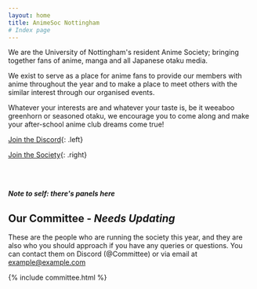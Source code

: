 ```yaml
---
layout: home
title: AnimeSoc Nottingham
# Index page
---
```


We are the University of Nottingham's resident Anime Society; bringing together fans of anime, manga and all Japanese otaku media.

We exist to serve as a place for anime fans to provide our members with anime throughout the year and to make a place to meet others with the similar interest through our organised events.

Whatever your interests are and whatever your taste is, be it weeaboo greenhorn or seasoned otaku, we encourage you to come along and make your after-school anime club dreams come true!

[Join the Discord](/discord){: .left}

[Join the Society](/join){: .right}

<br><br>


_**Note to self: there's panels here**_



## Our Committee - _**Needs Updating**_

These are the people who are running the society this year, and they are also who you should approach if you have any queries or questions. You can contact them on Discord (@Committee) or via email at example@example.com

{% include committee.html %}